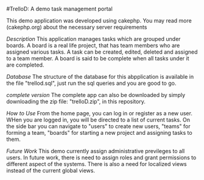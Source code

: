 #TrelloD: A demo task management portal

This demo application was developed using cakephp. You may read more (cakephp.org) about the necessary server requirements

*Description*
This application manages tasks which are grouped under boards. A board is a real life project, that has team members who are assigned various tasks.
A task can be created, edited, deleted and assigned to a team member. A board is said to be complete when all tasks under it are completed.

*Database*
The structure of the database for this abpplication is available in the file "trellod.sql", just run the sql queries and you are good to go.

*complete version*
The complete app can also be downloaded by simply downloading the zip file: "trelloD.zip", in this repository.


*How to Use*
From the home page, you can log in or register as a new user. WHen you are logged in, you will be directed to a list of current tasks.
On the side bar you can navigate to "users" to create new users, "teams" for forming a team, "boards" for starting a new project and assigning tasks to them.


*Future Work*
This demo currently assign administrative previleges to all users. In future work, there is need to assign roles and grant permissions to 
different aspect of the systems. There is also a need for localized views instead of the current global views.
